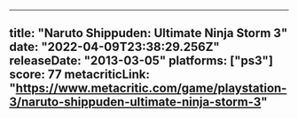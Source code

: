 
---
title: "Naruto Shippuden: Ultimate Ninja Storm 3"
date: "2022-04-09T23:38:29.256Z"
releaseDate: "2013-03-05"
platforms: ["ps3"]
score: 77
metacriticLink: "https://www.metacritic.com/game/playstation-3/naruto-shippuden-ultimate-ninja-storm-3"
---
